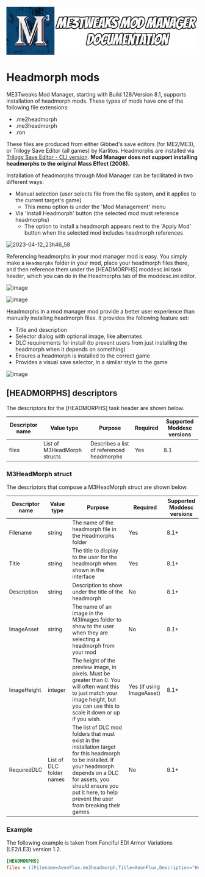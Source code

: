 ![Documentation Image](images/documentation_header.png)

# Headmorph mods

ME3Tweaks Mod Manager, starting with Build 128/Version 8.1, supports installation of headmorph mods. These types of mods have one of the following file extensions:
 - .me2headmorph
 - .me3headmorph
 - .ron

These files are produced from either Gibbed's save editors (for ME2/ME3), or Trilogy Save Editor (all games) by Karlitos. Headmorphs are installed via [Trilogy Save Editor - CLI version](https://github.com/KarlitosVII/trilogy-save-editor-cli). **Mod Manager does not support installing headmorphs to the original Mass Effect (2008).**

Installation of headmorphs through Mod Manager can be facilitated in two different ways:

- Manual selection (user selects file from the file system, and it applies to the current target's game)
   - This menu option is under the 'Mod Management' menu
- Via 'Install Headmorph' button (the selected mod must reference headmorphs)
   - The option to install a headmorph appears next to the 'Apply Mod' button when the selected mod includes headmorph references

![2023-04-12_23h46_58](https://user-images.githubusercontent.com/2738836/232230688-8dccd919-c365-4001-99ed-642265b05025.png)

Referencing headmorphs in your mod manager mod is easy. You simply make a `Headmorphs` folder in your mod, place your headmorph files there, and then reference them under the [HEADMORPHS] moddesc.ini task header, which you can do in the Headmorphs tab of the moddesc.ini editor.

![image](https://user-images.githubusercontent.com/2738836/232234917-6a7a6325-42b3-4a3e-a497-9c3dbe0386a3.png)

![image](https://user-images.githubusercontent.com/2738836/232234894-915e57db-c874-46c3-8c47-f71f9df1e9eb.png)

Headmorphs in a mod manager mod provide a better user experience than manually installing headmorph files. It provides the following feature set:

- Title and description
- Selector dialog with optional image, like alternates
- DLC requirements for install (to prevent users from just installing the headmorph when it depends on something)
- Ensures a headmorph is installed to the correct game
- Provides a visual save selector, in a similar style to the game

![image](https://user-images.githubusercontent.com/2738836/232246533-a01d3f89-c6f4-415b-99f9-1699a5888f90.png)

## [HEADMORPHS] descriptors
The descriptors for the [HEADMORPHS] task header are shown below.

| Descriptor name | Value type                  | Purpose                                   | Required | Supported Moddesc versions |
|-----------------|-----------------------------|-------------------------------------------|----------|----------------------------|
| files           | List of M3HeadMorph structs | Describes a list of referenced headmorphs | Yes      | 8.1                        |

### M3HeadMorph struct
The descriptors that compose a M3HeadMorph struct are shown below.

| Descriptor name | Value type               | Purpose                                                                                                                                                                                                                                          | Required                  | Supported Moddesc versions |
|-----------------|--------------------------|--------------------------------------------------------------------------------------------------------------------------------------------------------------------------------------------------------------------------------------------------|---------------------------|----------------------------|
| Filename        | string                   | The name of the headmorph file in the Headmorphs folder                                                                                                                                                                                          | Yes                       | 8.1+                       |
| Title           | string                   | The title to display to the user for the headmorph when shown in the interface                                                                                                                                                                   | Yes                       | 8.1+                       |
| Description     | string                   | Description to show under the title of the headmorph                                                                                                                                                                                             | No                        | 8.1+                       |
| ImageAsset      | string                   | The name of an image in the M3Images folder to show to the user when they are selecting a headmorph from your mod                                                                                                                                | No                        | 8.1+                       |
| ImageHeight     | integer                  | The height of the preview image, in pixels. Must be greater than 0. You will often want this to just match your image height, but you can use this to scale it down or up if you wish.                                                           | Yes (if using ImageAsset) | 8.1+                       |
| RequiredDLC     | List of DLC folder names | The list of DLC mod folders that must exist in the installation target for this headmorph to be installed. If your headmorph depends on a DLC for assets, you should ensure you put it here, to help prevent the user from breaking their games. | No                        | 8.1+                       |

### Example
The following example is taken from Fanciful EDI Armor Variations (LE2/LE3) version 1.2.

```ini
[HEADMORPHS]
files = ((Filename=AeonFlux.me3headmorph,Title=AeonFlux,Description="Headmorph to give you the look of Aeon Flux, from the 2005 film.",ImageAsset=headmorph_aeon.jpg,ImageHeight=189),(Filename=gamora.ron,Title=Gamora,Description="Headmorph to give you the look of Gamora from the Marvel Comic series. Installing this headmorph will make this save require this mod to be installed; the game will crash if this mod is not installed and a save with this headmorph is loaded.",ImageAsset=headmorph_gamora.jpg,ImageHeight=189,RequiredDLC=DLC_MOD_FancifulEDI[1.2]),(Filename=shiro.me3headmorph,Title=Shiro,Description="Headmorph to give you the look of Shiro from No Game No Life.",ImageAsset=headmorph_shiro.jpg,ImageHeight=189))
```
